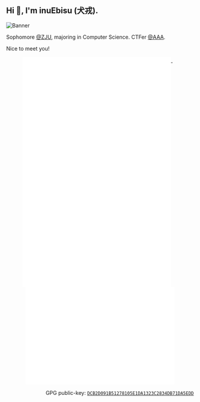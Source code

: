## Hi 👋, I'm inuEbisu (犬戎).

![Banner](/banner_noise.avif)

Sophomore [@ZJU](https://www.zju.edu.cn/english/), majoring in Computer Science. CTFer [@AAA](https://github.com/team-s2).

Nice to meet you!

<p align="center">
  <a href="#">
    <img width="400" align="top" src="/github-metrics/left.svg" />
  </a>
  &emsp;
  <a href="#">
    <img width="400" align="top" src="/github-metrics/right.svg" />
  </a>
</p>

<p align="right">GPG public-key: <code><a href="https://keys.openpgp.org/vks/v1/by-fingerprint/DCB2D091B51278105E1DA1323C2834DB71DA5EDD">DCB2D091B51278105E1DA1323C2834DB71DA5EDD</a></code></p>